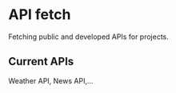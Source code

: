 # API fetch

Fetching public and developed APIs for projects.

## Current APIs

Weather API, News API,...

